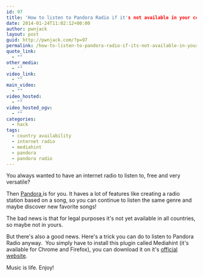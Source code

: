 ```yaml
---
id: 97
title: 'How to listen to Pandora Radio if it's not available in your country'
date: 2014-01-24T11:02:12+00:00
author: pwnjack
layout: post
guid: http://pwnjack.com/?p=97
permalink: /how-to-listen-to-pandora-radio-if-its-not-available-in-your-country/
quote_link:
  - ""
other_media:
  - ""
video_link:
  - ""
main_video:
  - ""
video_hosted:
  - ""
video_hosted_ogv:
  - ""
categories:
  - hack
tags:
  - country availability
  - internet radio
  - mediahint
  - pandora
  - pandora radio
---
```

You always wanted to have an internet radio to listen to, free and very versatile?

Then <a title="Pandora Internet Radio" href="http://www.pandora.com" target="_blank">Pandora </a>is for you. It haves a lot of features like creating a radio station based on a song, so you can continue to listen the same genre and maybe discover new favorite songs!

The bad news is that for legal purposes it's not yet available in all countries, so maybe not in yours.

But there's also a good news. Here's a trick you can do to listen to Pandora Radio anyway.  You simply have to install this plugin called Mediahint (it's available for Chrome and Firefox), you can download it on it's <a title="Media Hint" href="https://mediahint.com" target="_blank">official website</a>.

Music is life. Enjoy!